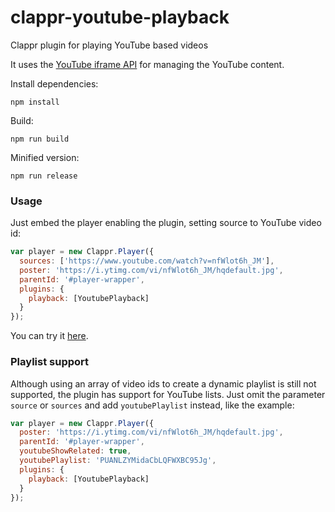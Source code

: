 # clappr-youtube-playback
Clappr plugin for playing YouTube based videos

It uses the [YouTube iframe API](https://developers.google.com/youtube/iframe_api_reference) for managing the YouTube content.

Install dependencies:

`npm install`

Build:

`npm run build`

Minified version:

`npm run release`

### Usage

Just embed the player enabling the plugin, setting source to YouTube video id:
```javascript
var player = new Clappr.Player({
  sources: ['https://www.youtube.com/watch?v=nfWlot6h_JM'],
  poster: 'https://i.ytimg.com/vi/nfWlot6h_JM/hqdefault.jpg',
  parentId: '#player-wrapper',
  plugins: {
    playback: [YoutubePlayback]
  }
});
```
You can try it [here](http://towerz.github.io/clappr-youtube-playback/).

### Playlist support

Although using an array of video ids to create a dynamic playlist is still not supported, the plugin has support for YouTube lists. Just omit the parameter `source` or `sources` and add `youtubePlaylist` instead, like the example:
```javascript
var player = new Clappr.Player({
  poster: 'https://i.ytimg.com/vi/nfWlot6h_JM/hqdefault.jpg',
  parentId: '#player-wrapper',
  youtubeShowRelated: true,
  youtubePlaylist: 'PUANLZYMidaCbLQFWXBC95Jg',
  plugins: {
    playback: [YoutubePlayback]
  }
});
```
